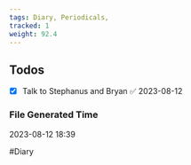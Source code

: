 ```yaml
---
tags: Diary, Periodicals, 
tracked: 1
weight: 92.4 
---
```


## Todos
- [x] Talk to Stephanus and Bryan ✅ 2023-08-12


### File Generated Time
2023-08-12 18:39

#Diary 